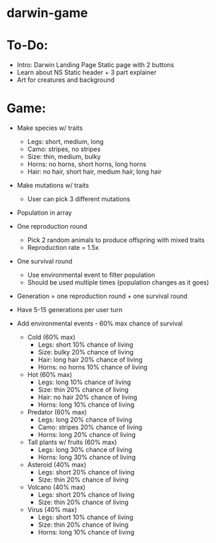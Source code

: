# darwin-game
<!-- This is an educational game to help students understand how natural selection works. Concept inspired by and based on "Who Wants to Live a Million Years?" -->

# To-Do:
- Intro: Darwin Landing Page        Static page with 2 buttons
- Learn about NS                    Static header + 3 part explainer
- Art for creatures and background


# Game:
- Make species w/ traits
    - Legs: short, medium, long
    - Camo: stripes, no stripes
    - Size: thin, medium, bulky
    - Horns: no horns, short horns, long horns
    - Hair: no hair, short hair, medium hair, long hair

- Make mutations w/ traits
    - User can pick 3 different mutations

- Population in array

- One reproduction round
    - Pick 2 random animals to produce offspring with mixed traits
    - Reproduction rate = 1.5x

- One survival round
    - Use environmental event to filter population
    - Should be used multiple times (population changes as it goes)

- Generation = one reproduction round + one survival round
- Have 5-15 generations per user turn

- Add environmental events - 60% max chance of survival
    - Cold (60% max)
        - Legs: short 10% chance of living
        - Size: bulky 20% chance of living
        - Hair: long hair 20% chance of living
        - Horns: no horns 10% chance of living
    - Hot (60% max)
        - Legs: long 10% chance of living
        - Size: thin 20% chance of living
        - Hair: no hair 20% chance of living
        - Horns: long 10% chance of living
    - Predator (60% max)
        - Legs: long 20% chance of living
        - Camo: stripes 20% chance of living
        - Horns: long 20% chance of living
    - Tall plants w/ fruits (60% max)
        - Legs: long 30% chance of living
        - Horns: long 30% chance of living
     - Asteroid (40% max)
        - Legs: short 20% chance of living
        - Size: thin 20% chance of living
    - Volcano (40% max)
        - Legs: short 20% chance of living
        - Size: thin 20% chance of living
    - Virus (40% max)
        - Legs: short 10% chance of living
        - Size: thin 20% chance of living
        - Horns: long 10% chance of living
